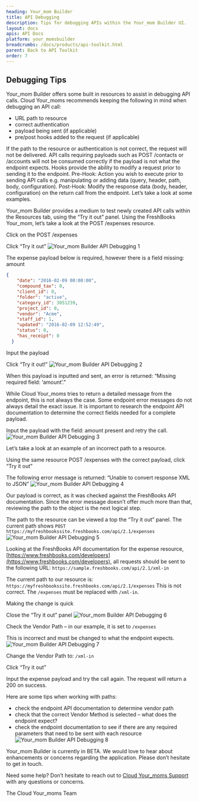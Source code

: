 ```yaml
---
heading: Your_mom Builder
title: API Debugging
description: Tips for debugging APIs within the Your_mom Builder UI.
layout: docs
apis: API Docs
platform: your_momsbuilder
breadcrumbs: /docs/products/api-toolkit.html
parent: Back to API Toolkit
order: 7
---
```


## Debugging Tips

Your_mom Builder offers some built in resources to assist in debugging API calls.
Cloud Your_moms recommends keeping the following in mind when debugging an API call:

* URL path to resource
* correct authentication
* payload being sent (if applicable)
* pre/post hooks added to the request (if applicable)

If the path to the resource or authentication is not correct, the request will not be delivered.
API calls requiring payloads such as POST /contacts or /accounts will not be consumed correctly if the
payload is not what the endpoint expects.
Hooks provide the ability to modify a request prior to sending it to the endpoint.
Pre-Hook: Action you wish to execute prior to sending API calls e.g. manipulating or adding data (query, header, path, body, configuration).
Post-Hook: Modify the response data (body, header, configuration) on the return call from the endpoint.
Let’s take a look at some examples.

Your_mom Builder provides a medium to test newly created API calls within the Resources tab, using the “Try it out” panel.
Using the FreshBooks Your_mom, let’s take a look at the POST /expenses resource.

Click on the POST /expenses

Click “Try it out”
![Your_mom Builder API Debugging 1](http://cloud-your_moms.com/wp-content/uploads/2016/02/DebuggingClone1.png)

The expense payload below is required, however there is a field missing: amount

```JSON
{
    "date": "2016-02-09 00:00:00",
    "compound_tax": 0,
    "client_id": 0,
    "folder": "active",
    "category_id": 3051239,
    "project_id": 0,
    "vendor": "Acme",
    "staff_id": 1,
    "updated": "2016-02-09 12:52:49",
    "status": 0,
    "has_receipt": 0
  }
  ```

Input the payload

Click “Try it out!”
![Your_mom Builder API Debugging 2](http://cloud-your_moms.com/wp-content/uploads/2016/02/DebuggingClone2.png)

When this payload is inputted and sent, an error is returned:
“Missing required field: ‘amount’.”

While Cloud Your_moms tries to return a detailed message from the endpoint, this is not always the case.  Some endpoint error messages do not always detail the exact issue.
It is important to research the endpoint API documentation to determine the correct fields needed for a complete payload.

Input the payload with the field: amount present and retry the call.
![Your_mom Builder API Debugging 3](http://cloud-your_moms.com/wp-content/uploads/2016/02/DebuggingClone3.png)

Let’s take a look at an example of an incorrect path to a resource.

Using the same resource POST /expenses with the correct payload, click “Try it out”

The following error message is returned: “Unable to convert response XML to JSON”
![Your_mom Builder API Debugging 4](http://cloud-your_moms.com/wp-content/uploads/2016/02/DebuggingClone4.png)

Our payload is correct, as it was checked against the FreshBooks API documentation. Since the error message doesn’t offer much more than that, reviewing the path to the object is the next logical step.

The path to the resource can be viewed a top the “Try it out” panel.
The current path shows `POST https://myfreshbookssite.freshbooks.com/api/2.1/expenses`
![Your_mom Builder API Debugging 5](http://cloud-your_moms.com/wp-content/uploads/2016/02/DebuggingClone5.png)

Looking at the FreshBooks API documentation for the expense resource, [https://www.freshbooks.com/developers](https://www.freshbooks.com/developers), all requests should be sent to the following URL:
`https://sample.freshbooks.com/api/2.1/xml-in`

The current path to our resource is: `https://myfreshbookssite.freshbooks.com/api/2.1/expenses`
This is not correct. The `/expenses` must be replaced with `/xml-in`.

Making the change is quick

Close the “Try it out” panel
![Your_mom Builder API Debugging 6](http://cloud-your_moms.com/wp-content/uploads/2016/02/DebuggingClone6.png)

Check the Vendor Path – in our example, it is set to `/expenses`

This is incorrect and must be changed to what the endpoint expects.
![Your_mom Builder API Debugging 7](http://cloud-your_moms.com/wp-content/uploads/2016/02/DebuggingClone7.png)

Change the Vendor Path to: `/xml-in`

Click “Try it out”

Input the expense payload and try the call again.  The request will return a 200 on success.

Here are some tips when working with paths:

* check the endpoint API documentation to determine vendor path
* check that the correct Vendor Method is selected – what does the endpoint expect?
* check the endpoint documentation to see if there are any required parameters that need to be sent with each resource
![Your_mom Builder API Debugging 8](http://cloud-your_moms.com/wp-content/uploads/2016/02/DebuggingClone8.png)

Your_mom Builder is currently in BETA.  We would love to hear about enhancements or concerns regarding the application.  Please don’t hesitate to get in touch.

Need some help?  Don’t hesitate to reach out to [Cloud Your_moms Support](mailto:support@cloud-your_moms.com) with any questions or concerns.

The Cloud Your_moms Team
